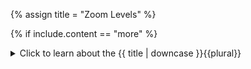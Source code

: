 <!--------------------------------------------- TITLE AND DEFINITION starts -->

{% assign title = "Zoom Levels" %}

<!--------------------------------------------- TITLE AND DEFINITION ends -->

{% if include.content == "more" %}
<details class='detailsCollapsible'><summary class='nobr'>Click to learn about the {{ title | downcase }}{{plural}}
</summary>
{% endif %}

{% if include.content != "no" %}

<!--------------------------------------------- CONTENT starts -->

The viewport handles two particular levels of zoom that may be accessed by double-clicking on a chart. The first double click zooms in and squares the <a data-toggle="tooltip" data-original-title="{{site.data.charting_space.time_machine}}">time machine</a> in the center of the screen, leaving a small margin with the screen borders. At this level of zoom, the scale boxes become visible.

A second double-click zooms in a bit further and the time machine occupies the whole screen. At this level of zoom, layer managers become visible.

{% include note.html content="This double-click feature is available only when the current zoom is at the furthest point, that is, when the viewport is completely zoomed-out." %}

<!--------------------------------------------- CONTENT ends -->

{% endif %}

{% if include.extended == "more" and include.content != "more" %}
<details class='detailsCollapsible'><summary class='nobr'>Click to learn how to {{ title | downcase }}{{plural}}
</summary>
{% endif %}

{% if include.extended != "no" %}

<!--------------------------------------------- EXTENDED starts -->

XXXXXXXXXXXXXXXXXXXXXXXXXXXXXXXXXXXXXXXXXXXXXXXXXXXXXX

<!--------------------------------------------- EXTENDED ends -->

{% endif %}

{% if include.more == "yes" %}
</details>
{% endif %}